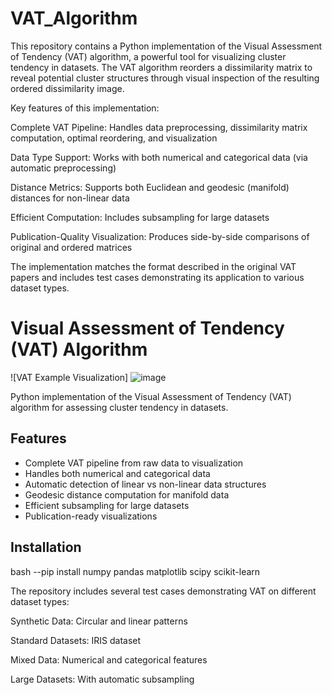 # VAT_Algorithm
This repository contains a Python implementation of the Visual Assessment of Tendency (VAT) algorithm, a powerful tool for visualizing cluster tendency in datasets. The VAT algorithm reorders a dissimilarity matrix to reveal potential cluster structures through visual inspection of the resulting ordered dissimilarity image.

Key features of this implementation:

Complete VAT Pipeline: Handles data preprocessing, dissimilarity matrix computation, optimal reordering, and visualization

Data Type Support: Works with both numerical and categorical data (via automatic preprocessing)

Distance Metrics: Supports both Euclidean and geodesic (manifold) distances for non-linear data

Efficient Computation: Includes subsampling for large datasets

Publication-Quality Visualization: Produces side-by-side comparisons of original and ordered matrices

The implementation matches the format described in the original VAT papers and includes test cases demonstrating its application to various dataset types.

# Visual Assessment of Tendency (VAT) Algorithm

![VAT Example Visualization] ![image](https://github.com/user-attachments/assets/118cd233-306e-4e52-b036-128ba1e10f29)


Python implementation of the Visual Assessment of Tendency (VAT) algorithm for assessing cluster tendency in datasets.

## Features

- Complete VAT pipeline from raw data to visualization
- Handles both numerical and categorical data
- Automatic detection of linear vs non-linear data structures
- Geodesic distance computation for manifold data
- Efficient subsampling for large datasets
- Publication-ready visualizations

## Installation

bash
--pip install numpy pandas matplotlib scipy scikit-learn

The repository includes several test cases demonstrating VAT on different dataset types:

Synthetic Data: Circular and linear patterns

Standard Datasets: IRIS dataset

Mixed Data: Numerical and categorical features

Large Datasets: With automatic subsampling


